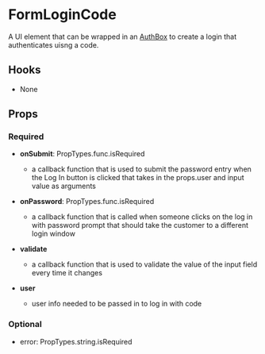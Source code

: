 # FormLoginCode

A UI element that can be wrapped in an [AuthBox](https://github.com/pay-theory/pay-theory-ui/tree/master/src/common/auth/AuthBox) to create a login that authenticates uisng a code.

## Hooks

- None

## Props

### Required

- **onSubmit**: PropTypes.func.isRequired

  - a callback function that is used to submit the password entry when the Log In button is clicked that takes in the props.user and input value as arguments

- **onPassword**: PropTypes.func.isRequired

  - a callback function that is called when someone clicks on the log in with password prompt that should take the customer to a different login window

- **validate**

  - a callback function that is used to validate the value of the input field every time it changes

- **user**
  - user info needed to be passed in to log in with code

### Optional

- error: PropTypes.string.isRequired
